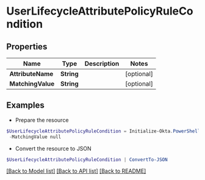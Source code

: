 # UserLifecycleAttributePolicyRuleCondition
## Properties

Name | Type | Description | Notes
------------ | ------------- | ------------- | -------------
**AttributeName** | **String** |  | [optional] 
**MatchingValue** | **String** |  | [optional] 

## Examples

- Prepare the resource
```powershell
$UserLifecycleAttributePolicyRuleCondition = Initialize-Okta.PowerShellUserLifecycleAttributePolicyRuleCondition  -AttributeName null `
 -MatchingValue null
```

- Convert the resource to JSON
```powershell
$UserLifecycleAttributePolicyRuleCondition | ConvertTo-JSON
```

[[Back to Model list]](../README.md#documentation-for-models) [[Back to API list]](../README.md#documentation-for-api-endpoints) [[Back to README]](../README.md)

